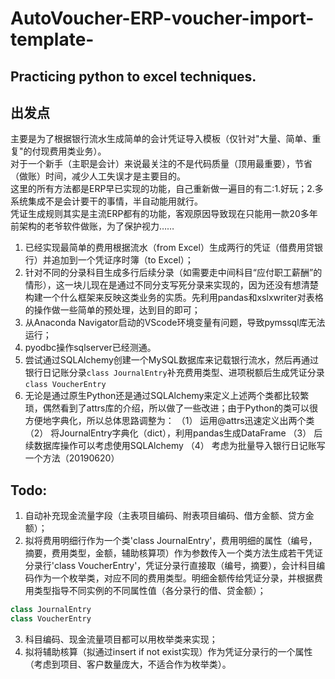 # AutoVoucher-ERP-voucher-import-template-
## Practicing python to excel techniques.
## 出发点
主要是为了根据银行流水生成简单的会计凭证导入模板（仅针对"大量、简单、重复"的付现费用类业务）。  
对于一个新手（主职是会计）来说最关注的不是代码质量（顶用最重要），节省（做账）时间，减少人工失误才是主要目的。  
这里的所有方法都是ERP早已实现的功能，自己重新做一遍目的有二:1.好玩；2.多系统集成不是会计要干的事情，半自动能用就行。  
凭证生成规则其实是主流ERP都有的功能，客观原因导致现在只能用一款20多年前架构的老爷软件做账，为了保护视力……  

1. 已经实现最简单的费用根据流水（from Excel）生成两行的凭证（借费用贷银行）并追加到一个凭证序时簿（to Excel）；
2. 针对不同的分录科目生成多行后续分录（如需要走中间科目“应付职工薪酬”的情形），这一块儿现在是通过不同分支写死分录来实现的，因为还没有想清楚构建一个什么框架来反映这类业务的实质。先利用pandas和xslxwriter对表格的操作做一些简单的预处理，达到目的即可；
3. 从Anaconda Navigator启动的VScode环境变量有问题，导致pymssql库无法运行；
4. pyodbc操作sqlserver已经测通。
5. 尝试通过SQLAlchemy创建一个MySQL数据库来记载银行流水，然后再通过银行日记账分录`class JournalEntry`补充费用类型、进项税额后生成凭证分录`class VoucherEntry`
6. 无论是通过原生Python还是通过SQLAlchemy来定义上述两个类都比较繁琐，偶然看到了attrs库的介绍，所以做了一些改进；由于Python的类可以很方便地字典化，所以总体思路调整为：
（1） 运用@attrs迅速定义出两个类
（2） 将JournalEntry字典化（dict），利用pandas生成DataFrame
（3） 后续数据库操作可以考虑使用SQLAlchemy
（4） 考虑为批量导入银行日记账写一个方法（20190620）

## Todo:

1. 自动补充现金流量字段（主表项目编码、附表项目编码、借方金额、贷方金额）；
2. 拟将费用明细行作为一个类'class JournalEntry'，费用明细的属性（编号，摘要，费用类型，金额，辅助核算项）作为参数传入一个类方法生成若干凭证分录行'class VoucherEntry'，凭证分录行直接取（编号，摘要），会计科目编码作为一个枚举类，对应不同的费用类型。明细金额传给凭证分录，并根据费用类型指导不同实例的不同属性值（各分录行的借、贷金额）；  

```python
class JournalEntry  
class VoucherEntry
```  
3. 科目编码、现金流量项目都可以用枚举类来实现；
4. 拟将辅助核算（拟通过insert if not exist实现）作为凭证分录行的一个属性（考虑到项目、客户数量庞大，不适合作为枚举类）。
